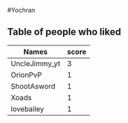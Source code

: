 #Yochran
## Table of people who liked
Names | score
--- | ---
UncleJimmy_yt | 3
OrionPvP | 1
ShootAsword | 1
Xoads | 1
lovebailey | 1
